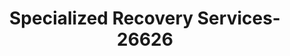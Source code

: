 ---
f_zip-code: 35007
f_state-code: AL
title: Specialized Recovery Services-26626
f_phone: 205-663-0411
f_city-only: Alabaster
f_address: 140 Sterling Gate Dr Alabaster
f_location-unique-id: '26626'
slug: specialized-recovery-services-26626
updated-on: '2024-05-30T13:46:58.046Z'
created-on: '2024-05-30T13:36:59.803Z'
published-on: '2024-05-30T13:54:32.469Z'
f_city-state: cms/city/alabaster-al.md
f_company: cms/company/specialized-recovery-services.md
f_state: cms/state/alabama.md
layout: '[payday-loan].html'
tags: payday-loan
---
